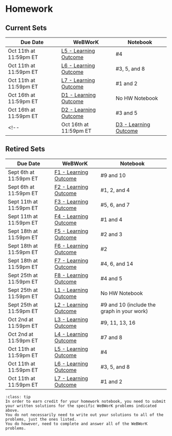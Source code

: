 Homework
============================

## Current Sets


| Due Date | WeBWorK | Notebook |
|----------|---------|----------|
| Oct 11th at 11:59pm ET | [L5 - Learning Outcome](https://webwork.sens.buffalo.edu/webwork2/2023-08-MTH-131-Casper/Learning_Outcome_L5) | #4 |
| Oct 11th at 11:59pm ET | [L6 - Learning Outcome](https://webwork.sens.buffalo.edu/webwork2/2023-08-MTH-131-Casper/Learning_Outcome_L6) | #3, 5, and 8  |
| Oct 11th at 11:59pm ET | [L7 - Learning Outcome](https://webwork.sens.buffalo.edu/webwork2/2023-08-MTH-131-Casper/Learning_Outcome_L7) | #1 and 2  |
| Oct 16th at 11:59pm ET | [D1 - Learning Outcome](https://webwork.sens.buffalo.edu/webwork2/2023-08-MTH-131-Casper/Learning_Outcome_D1) | No HW Notebook  |
| Oct 16th at 11:59pm ET | [D2 - Learning Outcome](https://webwork.sens.buffalo.edu/webwork2/2023-08-MTH-131-Casper/Learning_Outcome_D2) | #3 and 5  |
<!--| Oct 16th at 11:59pm ET | [D3 - Learning Outcome](https://webwork.sens.buffalo.edu/webwork2/2023-08-MTH-131-Casper/Learning_Outcome_D3) | #3 and 5  |-->

## Retired Sets


| Due Date | WeBWorK | Notebook |
|----------|---------|----------|
| Sept 6th at 11:59pm ET | [F1 - Learning Outcome](https://webwork.sens.buffalo.edu/webwork2/2023-08-MTH-131-Casper/Learning_Outcome_F1) | #9 and 10 |
| Sept 6th at 11:59pm ET | [F2 - Learning Outcome](https://webwork.sens.buffalo.edu/webwork2/2023-08-MTH-131-Casper/Learning_Outcome_F2) | #1, 2, and 4 |
| Sept 11th at 11:59pm ET | [F3 - Learning Outcome](https://webwork.sens.buffalo.edu/webwork2/2023-08-MTH-131-Casper/Learning_Outcome_F3) | #5, 6, and 7 |
| Sept 11th at 11:59pm ET | [F4 - Learning Outcome](https://webwork.sens.buffalo.edu/webwork2/2023-08-MTH-131-Casper/Learning_Outcome_F4) | #1 and 4 |
| Sept 18th at 11:59pm ET | [F5 - Learning Outcome](https://webwork.sens.buffalo.edu/webwork2/2023-08-MTH-131-Casper/Learning_Outcome_F5) | #2 and 3 |
| Sept 18th at 11:59pm ET | [F6 - Learning Outcome](https://webwork.sens.buffalo.edu/webwork2/2023-08-MTH-131-Casper/Learning_Outcome_F6) | #2 |
| Sept 18th at 11:59pm ET | [F7 - Learning Outcome](https://webwork.sens.buffalo.edu/webwork2/2023-08-MTH-131-Casper/Learning_Outcome_F7) | #4, 6, and 14 |
| Sept 25th at 11:59pm ET | [F8 - Learning Outcome](https://webwork.sens.buffalo.edu/webwork2/2023-08-MTH-131-Casper/Learning_Outcome_F8) | #4 and 5 |
| Sept 25th at 11:59pm ET | [L1 - Learning Outcome](https://webwork.sens.buffalo.edu/webwork2/2023-08-MTH-131-Casper/Learning_Outcome_L1) | No HW Notebook |
| Sept 25th at 11:59pm ET | [L2 - Learning Outcome](https://webwork.sens.buffalo.edu/webwork2/2023-08-MTH-131-Casper/Learning_Outcome_L2) | #9 and 10 (include the graph in your work) |
| Oct 2nd at 11:59pm ET | [L3 - Learning Outcome](https://webwork.sens.buffalo.edu/webwork2/2023-08-MTH-131-Casper/Learning_Outcome_L3) | #9, 11, 13, 16 |
| Oct 2nd at 11:59pm ET | [L4 - Learning Outcome](https://webwork.sens.buffalo.edu/webwork2/2023-08-MTH-131-Casper/Learning_Outcome_L4) | #7 and 8  |
| Oct 11th at 11:59pm ET | [L5 - Learning Outcome](https://webwork.sens.buffalo.edu/webwork2/2023-08-MTH-131-Casper/Learning_Outcome_L5) | #4 |
| Oct 11th at 11:59pm ET | [L6 - Learning Outcome](https://webwork.sens.buffalo.edu/webwork2/2023-08-MTH-131-Casper/Learning_Outcome_L6) | #3, 5, and 8  |
| Oct 11th at 11:59pm ET | [L7 - Learning Outcome](https://webwork.sens.buffalo.edu/webwork2/2023-08-MTH-131-Casper/Learning_Outcome_L7) | #1 and 2  |

```{admonition} Homework Notebook
:class: tip 
In order to earn credit for your homework notebook, you need to submit your written solutions for the specific WeBWorK problems indicated above. 
You do not necessarily need to write out your solutions to all of the problems, just the ones listed. 
You do however, need to complete and answer all of the WeBWorK problems.
```

